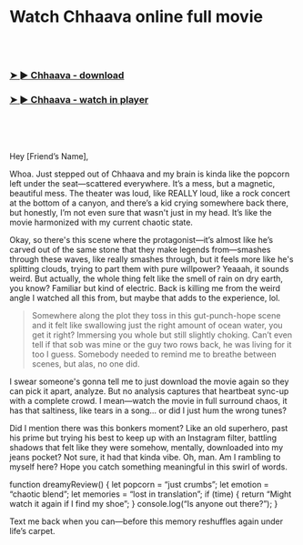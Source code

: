 <h1>Watch Chhaava online full movie</h1>


<br><br>

<h3><a href="https://Brendans-postcatsvorsrac1987.github.io/squmcgzlbk/">➤ ► Chhaava - download</a></h3> 
<h3><a href="https://Brendans-postcatsvorsrac1987.github.io/squmcgzlbk/">➤ ► Chhaava - watch in player</a></h3>


<br><br><br>


Hey [Friend’s Name],

Whoa. Just stepped out of Chhaava and my brain is kinda like the popcorn left under the seat—scattered everywhere. It’s a mess, but a magnetic, beautiful mess. The theater was loud, like REALLY loud, like a rock concert at the bottom of a canyon, and there’s a kid crying somewhere back there, but honestly, I’m not even sure that wasn't just in my head. It’s like the movie harmonized with my current chaotic state.

Okay, so there's this scene where the protagonist—it’s almost like he’s carved out of the same stone that they make legends from—smashes through these waves, like really smashes through, but it feels more like he's splitting clouds, trying to part them with pure willpower? Yeaaah, it sounds weird. But actually, the whole thing felt like the smell of rain on dry earth, you know? Familiar but kind of electric. Back is killing me from the weird angle I watched all this from, but maybe that adds to the experience, lol.

> Somewhere along the plot they toss in this gut-punch-hope scene and it felt like swallowing just the right amount of ocean water, you get it right? Immersing you whole but still slightly choking. Can’t even tell if that sob was mine or the guy two rows back, he was living for it too I guess. Somebody needed to remind me to breathe between scenes, but alas, no one did.

I swear someone's gonna tell me to just download the movie again so they can pick it apart, analyze. But no analysis captures that heartbeat sync-up with a complete crowd. I mean—watch the movie in full surround chaos, it has that saltiness, like tears in a song... or did I just hum the wrong tunes?

Did I mention there was this bonkers moment? Like an old superhero, past his prime but trying his best to keep up with an Instagram filter, battling shadows that felt like they were somehow, mentally, downloaded into my jeans pocket? Not sure, it had that kinda vibe. Oh, man. Am I rambling to myself here? Hope you catch something meaningful in this swirl of words.

function dreamyReview() {
    let popcorn = “just crumbs”;
    let emotion = “chaotic blend”; 
    let memories = “lost in translation”;
    if (time) {
      return “Might watch it again if I find my shoe”;
    }
    console.log(“Is anyone out there?”);
}

Text me back when you can—before this memory reshuffles again under life’s carpet.
